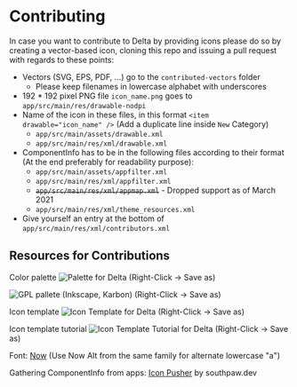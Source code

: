 # Contributing
In case you want to contribute to Delta by providing icons please do so by creating a vector-based icon, cloning this repo and issuing a pull request with regards to these points:
- Vectors (SVG, EPS, PDF, ...) go to the `contributed-vectors` folder 
	-  Please keep filenames in lowercase alphabet with underscores
- 192 * 192 pixel PNG file `icon_name.png` goes to `app/src/main/res/drawable-nodpi`
- Name of the icon in these files, in this format `<item drawable="icon_name" />` (Add a duplicate line inside `New` Category)
	- `app/src/main/assets/drawable.xml` 
	- `app/src/main/res/xml/drawable.xml`
- ComponentInfo has to be in the following files according to their format (At the end preferably for readability purpose):
	- `app/src/main/assets/appfilter.xml`
	- `app/src/main/res/xml/appfilter.xml`
	- ~~`app/src/main/res/xml/appmap.xml`~~ - Dropped support as of March 2021
	- `app/src/main/res/xml/theme_resources.xml`
- Give yourself an entry at the bottom of `app/src/main/res/xml/contributors.xml`

## Resources for Contributions
Color palette
![Palette for Delta](https://github.com/Delta-Icons/android/raw/master/Palette.svg) (Right-Click &rarr; Save as)

![GPL pallete](https://github.com/Delta-Icons/android/raw/master/Palette.gpl) (Inkscape, Karbon) (Right-Click &rarr; Save as)

Icon template
![Icon Template for Delta](https://github.com/Delta-Icons/android/raw/master/template.svg) (Right-Click &rarr; Save as)

Icon template tutorial
![Icon Template Tutorial for Delta](https://github.com/Delta-Icons/android/raw/master/template_tutorial.svg) (Right-Click &rarr; Save as)

Font: [Now](https://www.1001fonts.com/now-font.html) (Use Now Alt from the same family for alternate lowercase "a")

Gathering ComponentInfo from apps: [Icon Pusher](https://iconpusher.com/) by southpaw.dev

